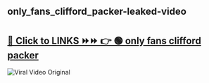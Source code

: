 
 ## only_fans_clifford_packer-leaked-video 

# <h2><a href="https://clipsfans.com/only_fans_clifford_packer&ref=git">🔗 Click to LINKS ⏩⏩ 👉 🟢 only fans clifford packer </a></h2>

<a href="https://clipsfans.com/only_fans_clifford_packer&ref=git" rel="nofollow" data-target="animated-image.originalLink"><img src="https://i.ibb.co.com/xMMVF88/686577567.gif" alt="Viral Video Original" style="max-width: 100%; display: inline-block;" data-target="animated-image.originalImage"></a>
